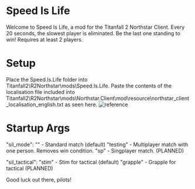 # Speed Is Life
Welcome to Speed Is Life, a mod for the Titanfall 2 Northstar Client. Every 20 seconds, the slowest player is eliminated. Be the last one standing to win! Requires at least 2 players.

# Setup
Place the Speed.Is.Life folder into Titanfall2\R2Northstar\mods\Speed.Is.Life. Paste the contents of the localisation file included into Titanfall2\R2Northstar\mods\Northstar.Client\mod\resource\northstar_client_localisation_english.txt as seen here. ![reference](https://user-images.githubusercontent.com/73127554/147939780-098aaed5-f98b-452d-8563-95e587f06127.png)

# Startup Args
"sil_mode": ""          - Standard match (default)
            "testing"   - Multiplayer match with one person. Removes win condition.
            "sp"        - Singplayer match. (PLANNED)

"sil_tactical": "stim"    - Stim for tactical (default)
                "grapple" - Grapple for tactical (PLANNED)

Good luck out there, pilots!
